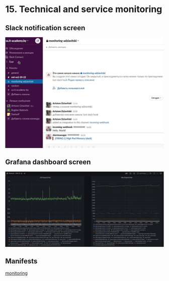# 15. Technical and service monitoring

## Slack notification screen
![slack_screen](Screenshot_20220615_163259.jpg)

## Grafana dashboard screen
![grafana_screen](Screenshot_20220615_164649.jpg)

## Manifests
[monitoring](monitoring)
